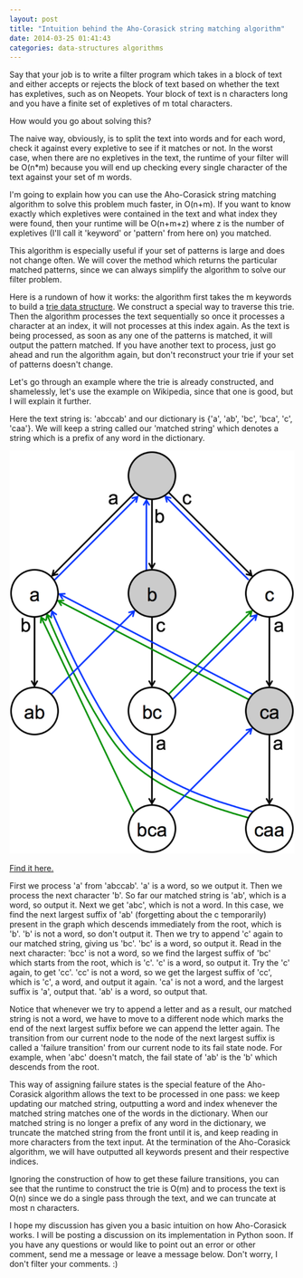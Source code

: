 ```yaml
---
layout: post
title: "Intuition behind the Aho-Corasick string matching algorithm"
date: 2014-03-25 01:41:43
categories: data-structures algorithms
---
```

Say that your job is to write a filter program which takes in a block
of text and either accepts or rejects the block of text based on
whether the text has expletives, such as on Neopets. Your block of
text is n characters long and you have a finite set of expletives of m
total characters.


How would you go about solving this?


The naive way, obviously, is to split the text into words and for each
word, check it against every expletive to see if it matches or not. In
the worst case, when there are no expletives in the text, the runtime
of your filter will be O(n*m) because you will end up checking every
single character of the text against your set of m words.


I'm going to explain how you can use the Aho-Corasick string matching
algorithm to solve this problem much faster, in O(n+m). If you want to
know exactly which expletives were contained in the text and what
index they were found, then your runtime will be O(n+m+z) where z is
the number of expletives (I'll call it 'keyword' or 'pattern' from here on) you matched.


This algorithm is especially useful if your set of patterns is large
and does not change often. We will cover the method which returns the
particular matched patterns, since we can always simplify the
algorithm to solve our filter problem.


Here is a rundown of how it works: the algorithm first takes the m
keywords to build a [trie data structure](/data-structures/algorithms/2014/03/25/brief-explanation-tries.html). We construct a
special way to traverse this trie. Then the algorithm processes the
text sequentially so once it processes a character at an index, it
will not processes at this index again. As the text is being
processed, as soon as any one of the patterns is matched, it will
output the pattern matched. If you have another text to process, just
go ahead and run the algorithm again, but don't reconstruct your trie
if your set of patterns doesn't change.


Let's go through an example where the trie is already constructed, and
shamelessly, let's use the example on Wikipedia, since that one is
good, but I will explain it further.



Here the text string is: 'abccab' and our dictionary is {'a', 'ab',
'bc', 'bca', 'c', 'caa'}. We will keep a string called our 'matched
string' which denotes a string which is a prefix of any word in the
dictionary.

![Wikipedia image](/assets/A_diagram_of_the_Aho_Corasick_string_search_algorithm.svg)

[Find it here.](http://upload.wikimedia.org/wikipedia/commons/9/90/A_diagram_of_the_Aho-Corasick_string_search_algorithm.svg)

First we process 'a' from 'abccab'. 'a' is a word, so we output it.
Then we process the next character 'b'. So far our matched string is
'ab', which is a word, so output it. Next we get 'abc', which is not a
word. In this case, we find the next largest suffix of 'ab'
(forgetting about the c temporarily) present in the graph which
descends immediately from the root, which is 'b'. 'b' is not a word,
so don't output it. Then we try to append 'c' again to our matched
string, giving us 'bc'. 'bc' is a word, so output it. Read in the next
character: 'bcc' is not a word, so we find the largest suffix of 'bc'
which starts from the root, which is 'c'. 'c' is a word, so output it.
Try the 'c' again, to get 'cc'. 'cc' is not a word, so we get the
largest suffix of 'cc', which is 'c', a word, and output it again.
'ca' is not a word, and the largest suffix is 'a', output that. 'ab'
is a word, so output that.


Notice that whenever we try to append a letter and as a result, our
matched string is not a word, we have to move to a different node
which marks the end of the next largest suffix before we can append
the letter again. The transition from our current node to the node of
the next largest suffix is called a 'failure transition' from our
current node to its fail state node. For example, when 'abc' doesn't
match, the fail state of 'ab' is the 'b' which descends from the root.


This way of assigning failure states is the special feature of the
Aho-Corasick algorithm allows the text to be processed in one pass: we
keep updating our matched string, outputting a word and index whenever
the matched string matches one of the words in the dictionary. When
our matched string is no longer a prefix of any word in the
dictionary, we truncate the matched string from the front until it is,
and keep reading in more characters from the text input. At the
termination of the Aho-Corasick algorithm, we will have outputted all
keywords present and their respective indices.


Ignoring the construction of how to get these failure transitions, you
can see that the runtime to construct the trie is O(m) and to process
the text is O(n) since we do a single pass through the text, and we
can truncate at most n characters.


I hope my discussion has given you a basic intuition on how
Aho-Corasick works. I will be posting a discussion on its
implementation in Python soon. If you have any questions or would like
to point out an error or other comment, send me a message or leave a
message below. Don't worry, I don't filter your comments. :)
